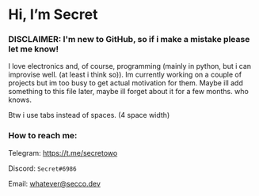<h1>Hi, I’m Secret</h1>

<h3>DISCLAIMER: I'm new to GitHub, so if i make a mistake please let me know!</h3>

I love electronics and, of course, programming (mainly in python, but i can improvise well. (at least i think so)).
Im currently working on a couple of projects but im too busy to get actual motivation for them.
Maybe ill add something to this file later, maybe ill forget about it for a few months. who knows.

Btw i use tabs instead of spaces. (4 space width)

<h3>How to reach me:</h3>

Telegram: https://t.me/secretowo

Discord: `Secret#6986`

Email: whatever@secco.dev

